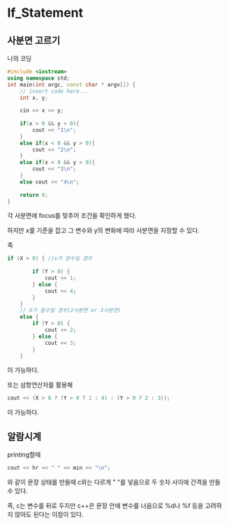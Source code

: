 # If_Statement

## 사분면 고르기

나의 코딩
```c++
#include <iostream>
using namespace std;
int main(int argc, const char * argv[]) {
    // insert code here...
    int x, y;
    
    cin >> x >> y;
    
    if(x > 0 && y > 0){
        cout << "1\n";
    }
    else if(x < 0 && y > 0){
        cout << "2\n";
    }
    else if(x < 0 && y < 0){
        cout << "3\n";
    }
    else cout << "4\n";
    
    return 0;
}
```

각 사분면에 focus를 맞추어 조건을 확인하게 했다.

하지만 x를 기준을 잡고 그 변수와 y의 변화에 따라 사분면을 지정할 수 있다.

즉
```c++
if (X > 0) { //x가 양수일 경우
 
        if (Y > 0) {
            cout << 1;
        } else {
            cout << 4;
        }
    }
    // X가 음수일 경우(2사분면 or 3사분면)
    else {
        if (Y > 0) {
            cout << 2;
        } else {
            cout << 3;
        }
    }
```
이 가능하다. 

또는 삼항연산자를 활용해
```c++
cout << (X > 0 ? (Y > 0 ? 1 : 4) : (Y > 0 ? 2 : 3));
```
이 가능하다.

## 알람시계

printing할때 
```c++
cout << hr << " " << min << "\n"; 
```
와 같이 문장 상태를 만들때 c와는 다르게 " "를 넣음으로 두 숫자 사이에 간격을 만들 수 있다.

즉, c는 변수를 뒤로 두지만 c++은 문장 안에 변수를 너음으로 %d나 %f 등을 고려하지 않아도 된다는 이점이 있다. 
